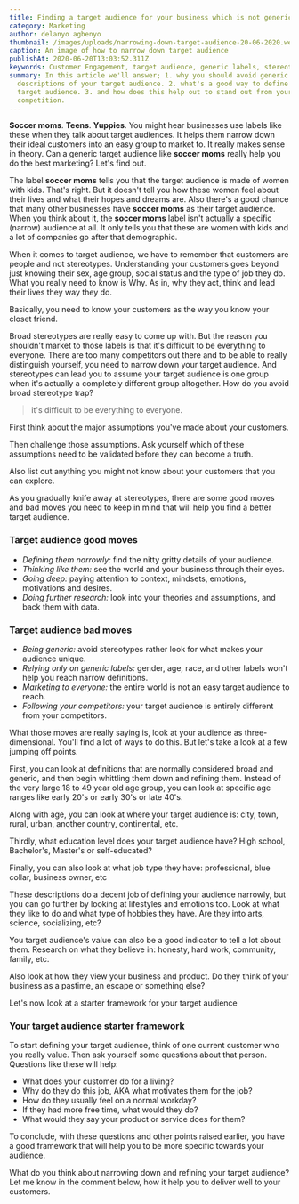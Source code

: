 ```yaml
---
title: Finding a target audience for your business which is not generic
category: Marketing
author: delanyo agbenyo
thumbnail: /images/uploads/narrowing-down-target-audience-20-06-2020.webp
caption: An image of how to narrow down target audience
publishAt: 2020-06-20T13:03:52.311Z
keywords: Customer Engagement, target audience, generic labels, stereotypes
summary: In this article we'll answer; 1. why you should avoid generic
  descriptions of your target audience. 2. what's a good way to define your
  target audience. 3. and how does this help out to stand out from your
  competition.
---
```


**Soccer moms**. **Teens**. **Yuppies**. You might hear businesses use labels like these when they talk about target audiences. It helps them narrow down their ideal customers into an easy group to market to. It really makes sense in theory. Can a generic target audience like **soccer moms** really help you do the best marketing? Let's find out.

The label **soccer moms** tells you that the target audience is made of women with kids. That's right. But it doesn't tell you how these women feel about their lives and what their hopes and dreams are. Also there's a good chance that many other businesses have **soccer moms** as their target audience. When you think about it, the **soccer moms** label isn't actually a specific (narrow) audience at all. It only tells you that these are women with kids and a lot of companies go after that demographic.

When it comes to target audience, we have to remember that customers are people and not stereotypes. Understanding your customers goes beyond just knowing their sex, age group, social status and the type of job they do. What you really need to know is Why. As in, why they act, think and lead their lives they way they do.

Basically, you need to know your customers as the way you know your closet friend.

Broad stereotypes are really easy to come up with. But the reason you shouldn't market to those labels is that it's difficult to be everything to everyone. There are too many competitors out there and to be able to really distinguish yourself, you need to narrow down your target audience. And stereotypes can lead you to assume your target audience is one group when it's actually a completely different group altogether. How do you avoid broad stereotype trap?

> it's difficult to be everything to everyone.

First think about the major assumptions you've made about your customers.

Then challenge those assumptions. Ask yourself which of these assumptions need to be validated before they can become a truth.

Also list out anything you might not know about your customers that you can explore.

As you gradually knife away at stereotypes, there are some good moves and bad moves you need to keep in mind that will help you find a better target audience.

### Target audience good moves

- _Defining them narrowly:_ find the nitty gritty details of your audience.
- _Thinking like them:_ see the world and your business through their eyes.
- _Going deep:_ paying attention to context, mindsets, emotions, motivations and desires.
- _Doing further research:_ look into your theories and assumptions, and back them with data.

### Target audience bad moves

- _Being generic:_ avoid stereotypes rather look for what makes your audience unique.
- _Relying only on generic labels:_ gender, age, race, and other labels won't help you reach narrow definitions.
- _Marketing to everyone:_ the entire world is not an easy target audience to reach.
- _Following your competitors:_ your target audience is entirely different from your competitors.

What those moves are really saying is, look at your audience as three-dimensional. You'll find a lot of ways to do this. But let's take a look at a few jumping off points.

First, you can look at definitions that are normally considered broad and generic, and then begin whittling them down and refining them. Instead of the very large 18 to 49 year old age group, you can look at specific age ranges like early 20's or early 30's or late 40's.

Along with age, you can look at where your target audience is: city, town, rural, urban, another country, continental, etc.

Thirdly, what education level does your target audience have? High school, Bachelor's, Master's or self-educated?

Finally, you can also look at what job type they have: professional, blue collar, business owner, etc

These descriptions do a decent job of defining your audience narrowly, but you can go further by looking at lifestyles and emotions too. Look at what they like to do and what type of hobbies they have. Are they into arts, science, socializing, etc?

You target audience's value can also be a good indicator to tell a lot about them. Research on what they believe in: honesty, hard work, community, family, etc.

Also look at how they view your business and product. Do they think of your business as a pastime, an escape or something else?

Let's now look at a starter framework for your target audience

### Your target audience starter framework

To start defining your target audience, think of one current customer who you really value. Then ask yourself some questions about that person. Questions like these will help:

- What does your customer do for a living?
- Why do they do this job, AKA what motivates them for the job?
- How do they usually feel on a normal workday?
- If they had more free time, what would they do?
- What would they say your product or service does for them?

To conclude, with these questions and other points raised earlier, you have a good framework that will help you to be more specific towards your audience.

What do you think about narrowing down and refining your target audience? Let me know in the comment below, how it help you to deliver well to your customers.
